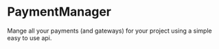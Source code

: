 # PaymentManager
Mange all your payments (and gateways) for your project using a simple easy to use api.
